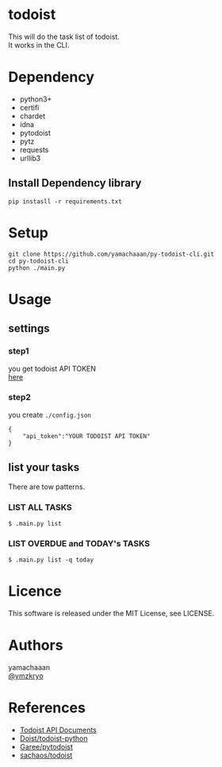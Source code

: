 # todoist

This will do the task list of todoist.  
It works in the CLI.  

# Dependency

- python3+
- certifi
- chardet
- idna
- pytodoist
- pytz
- requests
- urllib3


## Install Dependency library

```
pip instasll -r requirements.txt
```

# Setup

```
git clone https://github.com/yamachaaan/py-todoist-cli.git  
cd py-todoist-cli  
python ./main.py
```

# Usage

## settings

### step1
you get todoist API TOKEN  
[here](https://todoist.com/prefs/integrations)  

### step2
you create `./config.json`  


```
{
    "api_token":"YOUR TODOIST API TOKEN"
}

```

## list your tasks

There are tow patterns.  

### LIST ALL TASKS

```
$ .main.py list
```

### LIST OVERDUE and TODAY's TASKS

```
$ .main.py list -q today
```

# Licence
This software is released under the MIT License, see LICENSE.  

# Authors

yamachaaan  
[@ymzkryo](https://twitter.com/ymzkryo)  

# References

- [Todoist API Documents](https://developer.todoist.com/sync/v8/)
- [Doist/todoist-python](https://github.com/Doist/todoist-python)
- [Garee/pytodoist](https://github.com/Garee/pytodoist)
- [sachaos/todoist](https://github.com/sachaos/todoist)
